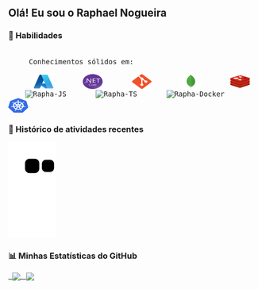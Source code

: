 ## Olá! Eu sou o Raphael Nogueira 

### 📖 Habilidades
<div style="display: inline_block"><br>
  <kbd align="center">
    <kbd class="panel-heading">Conhecimentos sólidos em: </kbd>
      <br>
      <br>
      <img title="Azure" align="center" alt="Rapha-Azure" height="30" width="40" src="https://raw.githubusercontent.com/devicons/devicon/master/icons/azure/azure-original.svg" style="box-shadow: 0 0 1em white">
      <img title=".Net Core" align="center" alt="Rapha-dotnetcore" height="30" width="40" src="https://raw.githubusercontent.com/devicons/devicon/master/icons/dotnetcore/dotnetcore-original.svg" style="box-shadow: 0 0 1em white">
      <img title="Git" align="center" alt="Rapha-Git" height="30" width="40" src="https://raw.githubusercontent.com/devicons/devicon/master/icons/git/git-original.svg" style="box-shadow: 0 0 1em white">
      <img title="MongoDB" align="center" alt="Rapha-MongoDb" height="30" width="40" src="https://raw.githubusercontent.com/devicons/devicon/master/icons/mongodb/mongodb-original.svg" style="box-shadow: 0 0 1em white">
      <img title="Redis" align="center" alt="Rapha-Redis" height="30" width="40" src="https://raw.githubusercontent.com/devicons/devicon/master/icons/redis/redis-original.svg" style="box-shadow: 0 0 1em white">
      <img title="JavaScript" align="center" alt="Rapha-JS" height="30" width="40" src="https://cdn.jsdelivr.net/gh/devicons/devicon/icons/javascript/javascript-original.svg" style="box-shadow: 0 0 1em white">
      <img title="TypeScript" align="center" alt="Rapha-TS" height="30" width="40" src="https://cdn.jsdelivr.net/gh/devicons/devicon/icons/typescript/typescript-original.svg" style="box-shadow: 0 0 1em white">
      <img title="Docker" align="center" alt="Rapha-Docker" height="30" width="40" src="https://cdn.jsdelivr.net/gh/devicons/devicon/icons/docker/docker-plain.svg" style="box-shadow: 0 0 1em white">
      <img title="Kubernetes" align="center" alt="Rapha-Kubernetes" height="30" width="40" src="https://raw.githubusercontent.com/devicons/devicon/master/icons/kubernetes/kubernetes-plain.svg" style="box-shadow: 0 0 1em white">
  </kbd>
</div>

### 📜 Histórico de atividades recentes

![Snake animation](https://github.com/raphanogueira/raphanogueira/blob/output/github-contribution-grid-snake.svg)

### 📊 Minhas Estatísticas do GitHub

<a href="https://github.com/raphanogueira">
  <img align="center" src="https://github-readme-stats.vercel.app/api?username=raphanogueira&show_icons=true&theme=dracula&include_all_commits=true&count_private=true"/>
  <img align="center" src="https://github-readme-stats.vercel.app/api/top-langs/?username=raphanogueira&layout=compact&langs_count=8&theme=dracula"/>
</a>
